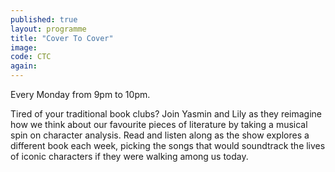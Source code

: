 ```yaml
---
published: true
layout: programme
title: "Cover To Cover"
image:
code: CTC
again:
---
```


Every Monday from 9pm to 10pm.

Tired of your traditional book clubs? Join Yasmin and Lily as they reimagine how we think about our favourite pieces of literature by taking a musical spin on character analysis. Read and listen along as the show explores a different book each week, picking the songs that would soundtrack the lives of iconic characters if they were walking among us today.
